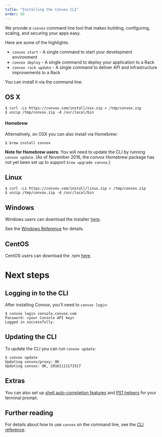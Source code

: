 ```yaml
---
title: "Installing the Convox CLI"
order: 50
---
```


We provide a `convox` command line tool that makes building, configuring, scaling, and securing your apps easy.

Here are some of the highlights:

* `convox start` - A single command to start your development environment
* `convox deploy` - A single command to deploy your application to a Rack
* `convox rack update` - A single command to deliver API and infrastructure improvements to a Rack

You can install it via the command line:

## OS X

    $ curl -Ls https://convox.com/install/osx.zip > /tmp/convox.zip
    $ unzip /tmp/convox.zip -d /usr/local/bin

#### Homebrew

Alternatively, on OSX you can also install via Homebrew:

    $ brew install convox

**Note for Homebrew users:** You will need to update the CLI by running `convox update`. (As of November 2016, the convox Homebrew package has not yet been set up to support `brew upgrade convox`.)

## Linux

    $ curl -Ls https://convox.com/install/linux.zip > /tmp/convox.zip
    $ unzip /tmp/convox.zip -d /usr/local/bin

## Windows

Windows users can download the installer [here](https://dl.equinox.io/convox/convox/stable).

See the [Windows Reference](/docs/windows/) for details.

## CentOS

CentOS users can download the .rpm [here](https://dl.equinox.io/convox/convox/stable).

# Next steps

## Logging in to the CLI

After installing Convox, you'll need to `convox login`:

    $ convox login console.convox.com
    Password: <your Console API key>
    Logged in successfully.

## Updating the CLI

To update the CLI you can run `convox update`:

    $ convox update
    Updating convox/proxy: OK
    Updating convox: OK, 20161111173317

## Extras

You can also set up [shell auto-completion features](/docs/cli#shell-autocomplete-support) and [PS1 helpers](/docs/cli#active-rack-command-prompt-helper) for your terminal prompt.

## Further reading

For details about how to use `convox` on the command line, see the [CLI reference](/docs/cli/).
